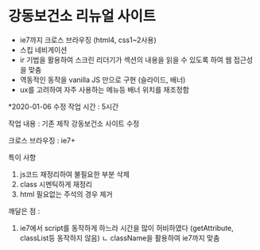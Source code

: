 # 강동보건소 리뉴얼 사이트

- ie7까지 크로스 브라우징 (html4, css1~2사용)<br>
- 스킵 네비게이션<br>
- ir 기법을 활용하여 스크린 리더기가 섹션의 내용을 읽을 수 있도록 하여 웹 접근성을 맞춤<br>
- 역동적인 동작을 vanilla JS 만으로 구현 (슬라이드, 배너)<br>
- ux를 고려하여 자주 사용하는 메뉴등 배너 위치를 재조정함

*2020-01-06 수정
작업 시간 : 5시간

작업 내용 : 기존 제작 강동보건소 사이트 수정

크로스 브라우징 : ie7+

특이 사항
1. js코드 재정리하여 불필요한 부분 삭제
2. class 시멘틱하게 재정리
3. html 필요없는 주석의 경우 제거

깨달은 점 :
1. ie7에서 script를 동작하게 하느라 시간을 많이 허비하였다 (getAttribute, classList등 동작하지 않음)
   ㄴ className을 활용하여 ie7까지 맞춤

